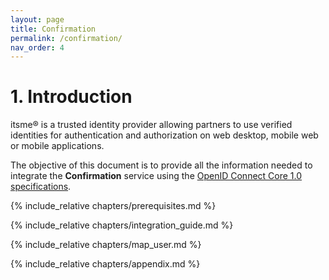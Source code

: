 ```yaml
---
layout: page
title: Confirmation
permalink: /confirmation/
nav_order: 4
---
```


# 1. Introduction
itsme® is a trusted identity provider allowing partners to use verified identities for authentication and authorization on web desktop, mobile web or mobile applications. 

The objective of this document is to provide all the information needed to integrate the **Confirmation** service using the <a href="http://openid.net/specs/openid-connect-core-1_0.html" target="blank">OpenID Connect Core 1.0 specifications</a>.

{% include_relative chapters/prerequisites.md %}

{% include_relative chapters/integration_guide.md %}

{% include_relative chapters/map_user.md %}

{% include_relative chapters/appendix.md %}



